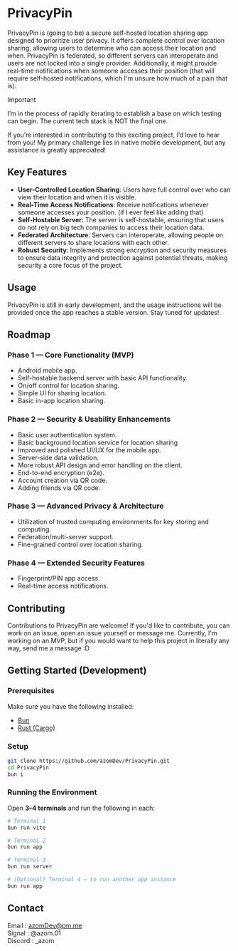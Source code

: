 # PrivacyPin

PrivacyPin is (going to be) a secure self-hosted location sharing app designed to prioritize user privacy. It offers complete control over location sharing, allowing users to determine who can access their location and when. PrivacyPin is federated, so different servers can interoperate and users are not locked into a single provider. Additionally, it might provide real-time notifications when someone accesses their position (that will require self-hosted notifications, which I'm unsure how much of a pain that is).


> [!IMPORTANT]
> I’m in the process of rapidly iterating to establish a base on which testing can begin. The current tech stack is NOT the final one.
>
> If you’re interested in contributing to this exciting project, I’d love to hear from you! My primary challenge lies in native mobile development, but any assistance is greatly appreciated!

## Key Features

-   **User-Controlled Location Sharing**: Users have full control over who can view their location and when it is visible.
-   **Real-Time Access Notifications**: Receive notifications whenever someone accesses your position. (if I ever feel like adding that)
-   **Self-Hostable Server**: The server is self-hostable, ensuring that users do not rely on big tech companies to access their location data.
-   **Federated Architecture**: Servers can interoperate, allowing people on different servers to share locations with each other.
-   **Robust Security**: Implements strong encryption and security measures to ensure data integrity and protection against potential threats, making security a core focus of the project.

## Usage

PrivacyPin is still in early development, and the usage instructions will be provided once the app reaches a stable version. Stay tuned for updates!

## Roadmap

### **Phase 1 — Core Functionality (MVP)**

* Android mobile app.
* Self-hostable backend server with basic API functionality.
* On/off control for location sharing.
* Simple UI for sharing location.
* Basic in-app location sharing.

### **Phase 2 — Security & Usability Enhancements**

* Basic user authentication system.
* Basic background location service for location sharing
* Improved and polished UI/UX for the mobile app.
* Server-side data validation.
* More robust API design and error handling on the client.
* End-to-end encryption (e2e).
* Account creation via QR code.
* Adding friends via QR code.

### **Phase 3 — Advanced Privacy & Architecture**

* Utilization of trusted computing environments for key storing and computing.
* Federation/multi-server support.
* Fine-grained control over location sharing.

### **Phase 4 — Extended Security Features**

* Fingerprint/PIN app access.
* Real-time access notifications.

## Contributing

Contributions to PrivacyPin are welcome! If you'd like to contribute, you can work on an issue, open an issue yourself or message me. Currently, I'm working on an MVP, but if you would want to help this project in literally any way, send me a message :D

## Getting Started (Development)

### Prerequisites

Make sure you have the following installed:

* [Bun](https://bun.sh/docs/installation)
* [Rust (Cargo)](https://www.rust-lang.org/tools/install)

### Setup

```bash
git clone https://github.com/azomDev/PrivacyPin.git
cd PrivacyPin
bun i
```

### Running the Environment

Open **3–4 terminals** and run the following in each:

```bash
# Terminal 1
bun run vite

# Terminal 2
bun run app

# Terminal 3
bun run server

# (Optional) Terminal 4 — to run another app instance
bun run app
```

## Contact

Email : azomDev@pm.me\
Signal : @azom.01\
Discord : _azom

